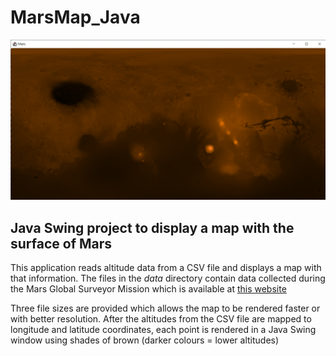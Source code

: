 # MarsMap_Java

![Screenshot from the game](Screenshots/MarsMap_1.png)
## Java Swing project to display a map with the surface of Mars

This application reads altitude data from a CSV file and displays a map with that information.
The files in the *data* directory contain data collected during the Mars Global Surveyor Mission which is available at [this website]( https://pds-geosciences.wustl.edu/missions/mgs/megdr.html) 

Three file sizes are provided which allows the map to be rendered faster or with better resolution.
After the altitudes from the CSV file are mapped to longitude and latitude coordinates, each point is rendered in a Java Swing window using shades of brown (darker colours =  lower altitudes)

